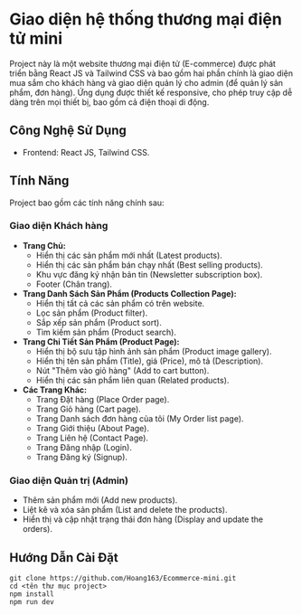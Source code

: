 # Giao diện hệ thống thương mại điện tử mini

Project này là một website thương mại điện tử (E-commerce) được phát triển bằng React JS và Tailwind CSS và bao gồm hai phần chính là giao diện mua sắm cho khách hàng và giao diện quản lý cho admin (để quản lý sản phẩm, đơn hàng). Ứng dụng được thiết kế responsive, cho phép truy cập dễ dàng trên mọi thiết bị, bao gồm cả điện thoại di động.

## Công Nghệ Sử Dụng

* Frontend: React JS, Tailwind CSS.

## Tính Năng

Project bao gồm các tính năng chính sau:

### Giao diện Khách hàng

* **Trang Chủ:**
    * Hiển thị các sản phẩm mới nhất (Latest products).
    * Hiển thị các sản phẩm bán chạy nhất (Best selling products).
    * Khu vực đăng ký nhận bản tin (Newsletter subscription box).
    * Footer (Chân trang).
* **Trang Danh Sách Sản Phẩm (Products Collection Page):**
    * Hiển thị tất cả các sản phẩm có trên website.
    * Lọc sản phẩm (Product filter).
    * Sắp xếp sản phẩm (Product sort).
    * Tìm kiếm sản phẩm (Product search).
* **Trang Chi Tiết Sản Phẩm (Product Page):**
    * Hiển thị bộ sưu tập hình ảnh sản phẩm (Product image gallery).
    * Hiển thị tên sản phẩm (Title), giá (Price), mô tả (Description).
    * Nút "Thêm vào giỏ hàng" (Add to cart button).
    * Hiển thị các sản phẩm liên quan (Related products).
* **Các Trang Khác:**
    * Trang Đặt hàng (Place Order page).
    * Trang Giỏ hàng (Cart page).
    * Trang Danh sách đơn hàng của tôi (My Order list page).
    * Trang Giới thiệu (About Page).
    * Trang Liên hệ (Contact Page).
    * Trang Đăng nhập (Login).
    * Trang Đăng ký (Signup).

### Giao diện Quản trị (Admin)

* Thêm sản phẩm mới (Add new products).
* Liệt kê và xóa sản phẩm (List and delete the products).
* Hiển thị và cập nhật trạng thái đơn hàng (Display and update the orders).

## Hướng Dẫn Cài Đặt
  
    git clone https://github.com/Hoang163/Ecommerce-mini.git
    cd <tên thư mục project> 
    npm install
    npm run dev
  

    
    
 
